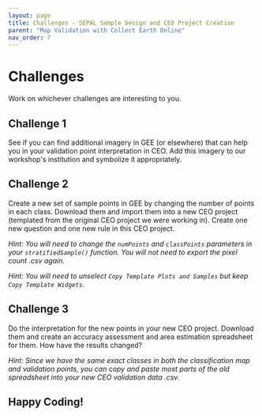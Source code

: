 ```yaml
---
layout: page
title: Challenges - SEPAL Sample Design and CEO Project Creation 
parent: "Map Validation with Collect Earth Online"
nav_order: 7
---
```


# Challenges

Work on whichever challenges are interesting to you.

## Challenge 1

See if you can find additional imagery in GEE (or elsewhere) that can help you in your validation point interpretation in CEO.  Add this imagery to our workshop's institution and symbolize it appropriately.

## Challenge 2

Create a new set of sample points in GEE by changing the number of points in each class. Download them and import them into a new CEO project (templated from the original CEO project we were working in).  Create one new question and one new rule in this CEO project.

*Hint: You will need to change the `numPoints` and `classPoints` parameters in your `stratifiedSample()` function.  You will not need to export the pixel count .csv again.*

*Hint: You will need to unselect `Copy Template Plots and Samples` but keep `Copy Template Widgets`.*

## Challenge 3

Do the interpretation for the new points in your new CEO project.  Download them and create an accuracy assessment and area estimation spreadsheet for them.  How have the results changed?

*Hint: Since we have the same exact classes in both the classification map and validation points, you can copy and paste most parts of the old spreadsheet into your new CEO validation data .csv.*

## Happy Coding!